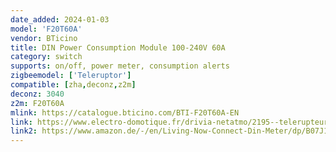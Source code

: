 ```yaml
---
date_added: 2024-01-03
model: 'F20T60A'
vendor: BTicino
title: DIN Power Consumption Module 100-240V 60A
category: switch
supports: on/off, power meter, consumption alerts
zigbeemodel: ['Teleruptor']
compatible: [zha,deconz,z2m]
deconz: 3040
z2m: F20T60A
mlink: https://catalogue.bticino.com/BTI-F20T60A-EN
link: https://www.electro-domotique.fr/drivia-netatmo/2195--telerupteur-modulaire-pour-installation-connectee-drivia-with-netatmo-legrand-412170-3414971795587.html
link2: https://www.amazon.de/-/en/Living-Now-Connect-Din-Meter/dp/B07J1SJ7KS
---
```

